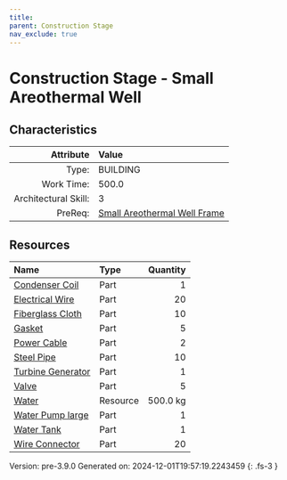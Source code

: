 ```yaml
---
title: 
parent: Construction Stage
nav_exclude: true
---
```

# Construction Stage - Small Areothermal Well


## Characteristics

| Attribute      | Value |
|--------:|:------|
|Type:|BUILDING|
|Work Time:|500.0|
|Architectural Skill:|3|
|PreReq:|[Small Areothermal Well Frame](../construction/small-areothermal-well-frame.html)|

## Resources

| Name | Type | Quantity |
|:-----|:-----|-----:|
|[Condenser Coil](../part/condenser-coil.html)|Part|1|
|[Electrical Wire](../part/electrical-wire.html)|Part|20|
|[Fiberglass Cloth](../part/fiberglass-cloth.html)|Part|10|
|[Gasket](../part/gasket.html)|Part|5|
|[Power Cable](../part/power-cable.html)|Part|2|
|[Steel Pipe](../part/steel-pipe.html)|Part|10|
|[Turbine Generator](../part/turbine-generator.html)|Part|1|
|[Valve](../part/valve.html)|Part|5|
|[Water](../resource/water.html)|Resource|500.0 kg|
|[Water Pump large](../part/water-pump-large.html)|Part|1|
|[Water Tank](../part/water-tank.html)|Part|1|
|[Wire Connector](../part/wire-connector.html)|Part|20|



Version: pre-3.9.0 Generated on: 2024-12-01T19:57:19.2243459
{: .fs-3 }